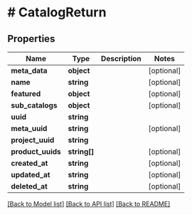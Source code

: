 # # CatalogReturn

## Properties

Name | Type | Description | Notes
------------ | ------------- | ------------- | -------------
**meta_data** | **object** |  | [optional]
**name** | **string** |  | [optional]
**featured** | **object** |  | [optional]
**sub_catalogs** | **object** |  | [optional]
**uuid** | **string** |  |
**meta_uuid** | **string** |  | [optional]
**project_uuid** | **string** |  |
**product_uuids** | **string[]** |  | [optional]
**created_at** | **string** |  | [optional]
**updated_at** | **string** |  | [optional]
**deleted_at** | **string** |  | [optional]

[[Back to Model list]](../../README.md#models) [[Back to API list]](../../README.md#endpoints) [[Back to README]](../../README.md)
